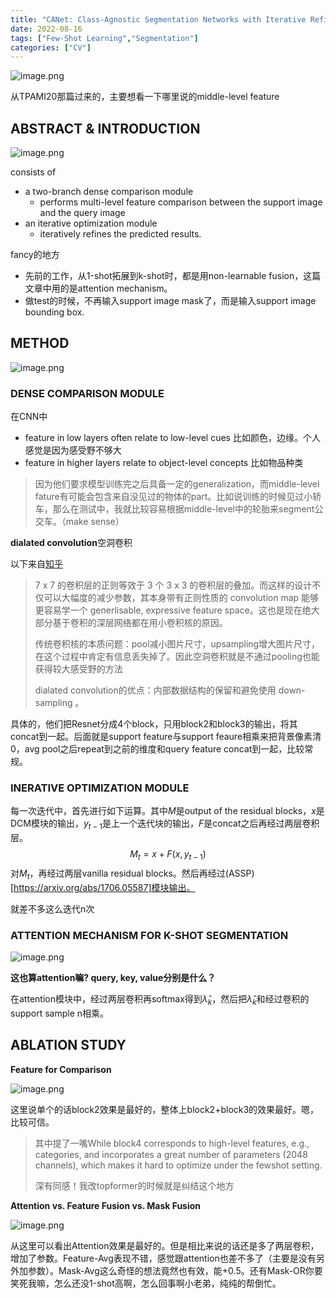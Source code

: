```yaml
---
title: "CANet: Class-Agnostic Segmentation Networks with Iterative Refinement and Attentive Few-Shot Learning"
date: 2022-08-16
tags: ["Few-Shot Learning","Segmentation"]
categories: ["CV"]
---
```


![image.png](https://s2.loli.net/2022/08/16/AiIQyMX2cZBlStK.png)

从TPAMI20那篇过来的，主要想看一下哪里说的middle-level feature

## ABSTRACT & INTRODUCTION

![image.png](https://s2.loli.net/2022/08/16/9DYVUmMyPNJnwkq.png)

consists of 

- a two-branch dense comparison module
  - performs multi-level feature comparison between the support image and the query image
- an iterative optimization module 
  - iteratively refines the predicted results. 

fancy的地方

- 先前的工作，从1-shot拓展到k-shot时，都是用non-learnable fusion，这篇文章中用的是attention mechanism。
- 做test的时候，不再输入support image mask了，而是输入support image bounding box.

## METHOD

![image.png](https://s2.loli.net/2022/08/16/Ea6tJYghbZvXCiW.png)

### DENSE COMPARISON MODULE

在CNN中

- feature in low layers often relate to low-level cues 比如颜色，边缘。个人感觉是因为感受野不够大
- feature in higher layers relate to object-level concepts 比如物品种类

> 因为他们要求模型训练完之后具备一定的generalization，而middle-level fature有可能会包含来自没见过的物体的part。比如说训练的时候见过小轿车，那么在测试中，我就比较容易根据middle-level中的轮胎来segment公交车。（make sense）

**dialated convolution**空洞卷积

以下来自[知乎](https://www.zhihu.com/question/54149221)

>  7 x 7 的卷积层的正则等效于 3 个 3 x 3 的卷积层的叠加。而这样的设计不仅可以大幅度的减少参数，其本身带有正则性质的 convolution map 能够更容易学一个 generlisable, expressive feature space。这也是现在绝大部分基于卷积的深层网络都在用小卷积核的原因。
>
> 传统卷积核的本质问题：pool减小图片尺寸，upsampling增大图片尺寸，在这个过程中肯定有信息丢失掉了。因此空洞卷积就是不通过pooling也能获得较大感受野的方法
>
> dialated convolution的优点：内部数据结构的保留和避免使用 down-sampling 。

具体的，他们把Resnet分成4个block，只用block2和block3的输出，将其concat到一起。后面就是support feature与support feaure相乘来把背景像素清0，avg pool之后repeat到之前的维度和query feature concat到一起，比较常规。

### INERATIVE OPTIMIZATION MODULE

每一次迭代中，首先进行如下运算。其中$M$是output of the residual blocks，$x$是DCM模块的输出，$y_{t-1}$是上一个迭代块的输出，$F$是concat之后再经过两层卷积层。
$$
M_t = x + F(x,y_{t-1})
$$
对$M_t$，再经过两层vanilla residual blocks。然后再经过(ASSP)[https://arxiv.org/abs/1706.05587]模块输出。

就差不多这么迭代n次

### ATTENTION MECHANISM FOR K-SHOT SEGMENTATION

![image.png](https://s2.loli.net/2022/08/16/ZEuUP7zm2i9IKks.png)

**这也算attention嘛? query, key, value分别是什么？**

在attention模块中，经过两层卷积再softmax得到$\hat\lambda_k$，然后把$\hat\lambda_k$和经过卷积的support sample n相乘。

## ABLATION STUDY

**Feature for Comparison**

![image.png](https://s2.loli.net/2022/08/16/8ZJEQznfqDu9sTj.png)

这里说单个的话block2效果是最好的，整体上block2+block3的效果最好。嗯，比较可信。

> 其中提了一嘴While block4 corresponds to high-level features, e.g., categories, and incorporates a great number of parameters (2048 channels), which makes it hard to optimize under the fewshot setting.
>
> 深有同感！我改topformer的时候就是纠结这个地方

**Attention vs. Feature Fusion vs. Mask Fusion**

![image.png](https://s2.loli.net/2022/08/16/layPuvoMD6Xrgkc.png)

从这里可以看出Attention效果是最好的。但是相比来说的话还是多了两层卷积，增加了参数。Feature-Avg表现不错，感觉跟attention也差不多了（主要是没有另外加参数）。Mask-Avg这么奇怪的想法竟然也有效，能+0.5。还有Mask-OR你要笑死我嘛，怎么还没1-shot高啊，怎么回事啊小老弟，纯纯的帮倒忙。
